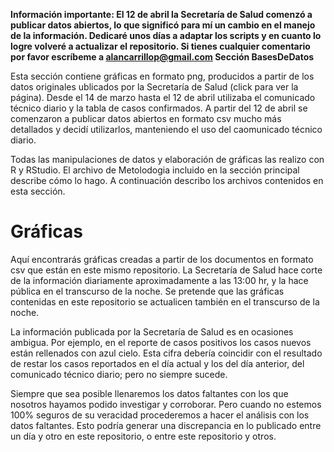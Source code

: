 **Información importante: El 12 de abril la Secretaría de Salud comenzó a publicar datos abiertos, lo que significó para mí un cambio en el manejo de la información. Dedicaré unos días a adaptar los scripts y en cuanto lo logre volveré a actualizar el repositorio. Si tienes cualquier comentario por favor escríbeme a alancarrillop@gmail.com
Sección BasesDeDatos**

Esta sección contiene gráficas en formato png, producidos a partir de los datos originales ublicados por la Secretaría de Salud (click para ver la página). Desde el 14 de marzo hasta el 12 de abril utilizaba el comunicado técnico diario y la tabla de casos confirmados. A partir del 12 de abril se comenzaron a publicar datos abiertos en formato csv mucho más detallados y decidí utilizarlos, manteniendo el uso del caomunicado técnico diario.

Todas las manipulaciones de datos y elaboración de gráficas las realizo con R y RStudio. El archivo de Metolodogia incluido en la sección principal describe cómo lo hago. A continuación describo los archivos contenidos en esta sección.



# Gráficas

Aquí encontrarás gráficas creadas a partir de los documentos en formato csv que están en este mismo repositorio. La Secretaría de Salud hace corte de la información diariamente aproximadamente a las 13:00 hr, y la hace pública en el transcurso de la noche. Se pretende que las gráficas contenidas en este repositorio se actualicen también en el transcurso de la noche.

La información publicada por la Secretaría de Salud es en ocasiones ambigua. Por ejemplo, en el reporte de casos positivos los casos nuevos están rellenados con azul cielo. Esta cifra debería coincidir con el resultado de restar los casos reportados en el día actual y los del día anterior, del comunicado técnico diario; pero no siempre sucede.

Siempre que sea posible llenaremos los datos faltantes con los que nosotros hayamos podido investigar y corroborar. Pero cuando no estemos 100% seguros de su veracidad procederemos a hacer el análisis con los datos faltantes. Esto podría generar una discrepancia en lo publicado entre un día y otro en este repositorio, o entre este repositorio y otros.
